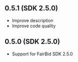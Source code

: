 ## 0.5.1 (SDK 2.5.0)
* Improve description
* Improve code quality

## 0.5.0 (SDK 2.5.0)

* Support for FairBid SDK 2.5.0
